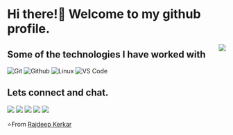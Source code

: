 # Hi there!👋 Welcome to my github profile.
<p align>
  <img src ="https://user-images.githubusercontent.com/43118870/209341830-21ae1604-086d-4b2d-af93-bbbb8a4f6693.png" align='right'/>
</p>

## Some of the technologies I have worked with
![Git](http://img.shields.io/badge/-Git-000000?style=for-the-badge&logo=Git)
![Github](http://img.shields.io/badge/-Github-000000?style=for-the-badge&logo=Github&logoColor=green)
![Linux](http://img.shields.io/badge/-Linux-000000?style=for-the-badge&logo=linux)
![VS Code](http://img.shields.io/badge/-VS%20Code-000000?style=for-the-badge&logo=Visual-studio-code&logoColor=blue)


## Lets connect and chat.
<p>
  <a href='https://www.facebook.com/Rajdeep.Kerkar.07'><img src="https://img.icons8.com/bubbles/60/null/facebook-new.png"/></a>
  <a href='https://www.instagram.com/_raj._.d33p_/'><img src="https://img.icons8.com/bubbles/60/null/instagram-new--v2.png"/></a>
  <a href='https://twitter.com/Evilemperor07'><img src="https://img.icons8.com/bubbles/60/null/twitter-circled.png"/></a>
  <a href='https://in.linkedin.com/in/rajdeep-kerkar07'><img src="https://img.icons8.com/bubbles/60/null/linkedin.png"/></a>
  <a href='mailto:rajdeepkerkar2800@gmail.com'><img src="https://img.icons8.com/bubbles/60/null/gmail.png"/></a>
</p>

⭐From [Rajdeep Kerkar](https://github.com/RajdeepKerkar07)
